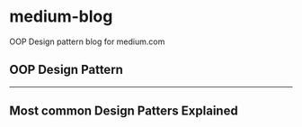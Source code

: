 # medium-blog
OOP Design pattern blog for medium.com
## OOP Design Pattern

<hr>

## Most common Design Patters Explained